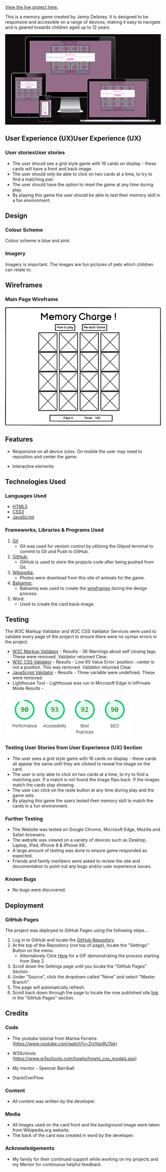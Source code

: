 [View the live project here.](https://jennydelaney.github.io/Portfolio-Project-2/)

This is a memory game created by Jenny Delaney. It is designed to be responsive and accessible on a range of devices, making it easy to navigate and is geared towards children aged up to 12 years.

![AmIResponsive Images](assets/readme-images/AmIResponsive.jpg)

## User Experience (UX)User Experience (UX)
### User storiesUser stories
- The user should see a grid style game with 16 cards on display - these cards will have a front and back image.
- The user should only be able to click on two cards at a time, to try to find a matching pair.
- The user should have the option to reset the game at any time during play.
- By playing this game the user should be able to test their memory skill in a fun environment.


## Design
### Colour Scheme
Colour scheme is blue and pink.  

### Imagery
Imagery is important. The images are fun pictures of pets which children can relate to.

## Wireframes
### Main Page Wireframe

![Wireframe Images](assets/readme-images/memory-charge-wireframe.png)


## Features

-   Responsive on all device sizes.  On mobile the user may need to reposition and center the game.

-   Interactive elements

## Technologies Used

### Languages Used

-   [HTML5](https://en.wikipedia.org/wiki/HTML5)
-   [CSS3](https://en.wikipedia.org/wiki/Cascading_Style_Sheets)
-   [JavaScript](https://en.wikipedia.org/wiki/JavaScript)

### Frameworks, Libraries & Programs Used

1. [Git](https://git-scm.com/)
    - Git was used for version control by utilizing the Gitpod terminal to commit to Git and Push to GitHub.
2. [GitHub:](https://github.com/)
    - GitHub is used to store the projects code after being pushed from Git.
3. [Wikipedia:](https://www.wikipedia.org)
    - Photos were download from this site of animals for the game.
4. [Balsamiq:](https://balsamiq.com/)
    - Balsamiq was used to create the [wireframes](https://github.com/) during the design process.
5. Word:
    - Used to create the card back-image.

## Testing

The W3C Markup Validator and W3C CSS Validator Services were used to validate every page of the project to ensure there were no syntax errors in the project.

-   [W3C Markup Validator](https://jigsaw.w3.org/css-validator/#validate_by_input) - 
Results - 36 Warnings about self closing tags.  These were removed. Validator returned Clear.
-   [W3C CSS Validator](https://jigsaw.w3.org/css-validator/#validate_by_input) - 
Results - Line 60 Value Error: position : center is not a position. This was removed. Validator returned Clear.
-   [JavaScript Validator](https://jshint.com/) - 
Results - Three variable were undefined. These were removed.
-   Lighthouse Tool - Lighthouse was run in Microsoft Edge in InPrivate Mode
Results - 

![Lighthouse Results](assets/readme-images/Lighthouse-results.jpg)

### Testing User Stories from User Experience (UX) Section

- The user sees a grid style game with 16 cards on display - these cards all appear the same until they are clicked to reveal the image on the card.
- The user is only able to click on two cards at a time, to try to find a matching pair.  If a match is not found the image flips back.  If the images match the cards stay showing.
- The user can click on the reste button at any time during play and the game sets.
- By playing this game the users tested their memory skill to match the cards in a fun environment.

### Further Testing

-   The Website was tested on Google Chrome, Microsoft Edge, Mozilla and Safari browsers.
-   The website was viewed on a variety of devices such as Desktop, Laptop, iPad, iPhone 8 & iPhone XR.
-   A large amount of testing was done to ensure game responded as expected.
-   Friends and family members were asked to review the site and documentation to point out any bugs and/or user experience issues.

### Known Bugs

- No bugs were discovered.

## Deployment

### GitHub Pages

The project was deployed to GitHub Pages using the following steps...

1. Log in to GitHub and locate the [GitHub Repository](https://github.com/)
2. At the top of the Repository (not top of page), locate the "Settings" Button on the menu.
    - Alternatively Click [Here](https://raw.githubusercontent.com/) for a GIF demonstrating the process starting from Step 2.
3. Scroll down the Settings page until you locate the "GitHub Pages" Section.
4. Under "Source", click the dropdown called "None" and select "Master Branch".
5. The page will automatically refresh.
6. Scroll back down through the page to locate the now published site [link](https://github.com) in the "GitHub Pages" section.

## Credits

### Code

-   The youtube tutorial from Marina Ferreira (https://www.youtube.com/watch?v=ZniVgo8U7ek)

-   W3Schools (https://www.w3schools.com/howto/howto_css_modals.asp)

-   My mentor - Spencer Barriball

-   StackOverFlow

### Content

-   All content was written by the developer.

### Media

-   All Images used on the card front and the background image were taken from Wikipedia.org website.
-   The back of the card was created in word by the developer.

### Acknowledgements

-   My family for their continued support while working on my projects and my Mentor for continuous helpful feedback.